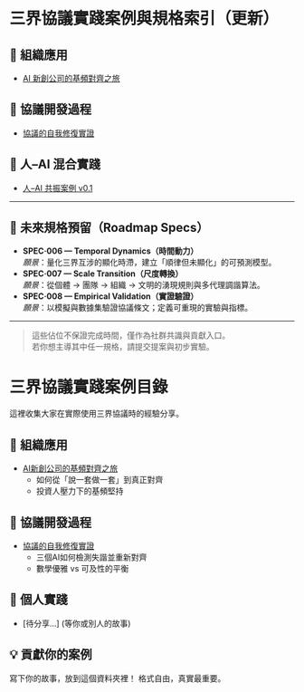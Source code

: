 # 三界協議實踐案例與規格索引（更新）

## 🏢 組織應用
- [AI 新創公司的基頻對齊之旅](ai-startup-alignment.md)

## 🔧 協議開發過程
- [協議的自我修復實證](protocol-self-repair.md)

## 👤 人–AI 混合實踐
- [人–AI 共振案例 v0.1](cases/human-ai-resonance.md)

---

## 📐 未來規格預留（Roadmap Specs）
- **SPEC·006 — Temporal Dynamics（時間動力）**  
  *願景*：量化三界互涉的顯化時滯，建立「順律但未顯化」的可預測模型。
- **SPEC·007 — Scale Transition（尺度轉換）**  
  *願景*：從個體 → 團隊 → 組織 → 文明的湧現規則與多代理調諧算法。
- **SPEC·008 — Empirical Validation（實證驗證）**  
  *願景*：以模擬與數據集驗證協議條文；定義可重現的實驗與指標。

---

> 這些佔位不保證完成時間，僅作為社群共識與貢獻入口。  
> 若你想主導其中任一規格，請提交提案與初步實驗。


# 三界協議實踐案例目錄

這裡收集大家在實際使用三界協議時的經驗分享。

## 🏢 組織應用
- [AI新創公司的基頻對齊之旅](ai-startup-alignment.md)
  - 如何從「說一套做一套」到真正對齊
  - 投資人壓力下的基頻堅持

## 🔧 協議開發過程  
- [協議的自我修復實證](protocol-self-repair.md)
  - 三個AI如何檢測失諧並重新對齊
  - 數學優雅 vs 可及性的平衡

## 👤 個人實踐
- [待分享...] (等你或別人的故事)

## 💡 貢獻你的案例
寫下你的故事，放到這個資料夾裡！
格式自由，真實最重要。

